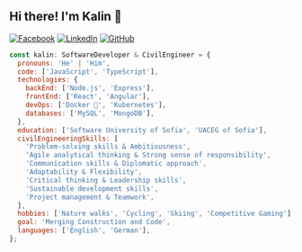 ## Hi there! I'm Kalin 👋

[![Facebook](https://img.shields.io/badge/-Facebook-00B2FF?style=flat-square&logo=Facebook&logoColor=white)](https://www.facebook.com/kalin.hristov.5)
[![LinkedIn](https://img.shields.io/badge/-LinkedIn-0e76a8?style=flat-square&logo=Linkedin&logoColor=white)](https://www.linkedin.com/in/kalinhristovdeveloper)
[![GitHub](https://img.shields.io/badge/-Github-000000?style=flat-square&logo=Github&logoColor=white)](https://github.com/kalinsky-dev)

```javascript
const kalin: SoftwareDeveloper & CivilEngineer = {
  pronouns: 'He' | 'Him',
  code: ['JavaScript', 'TypeScript'],
  technologies: {
    backEnd: ['Node.js', 'Express'],
    frontEnd: ['React', 'Angular'],
    devOps: ['Docker 🐳', 'Kubernetes'],
    databases: ['MySQL', 'MongoDB'],
  },
  education: ['Software University of Sofia', 'UACEG of Sofia'],
  civilEngineeringSkills: [
    'Problem-solving skills & Ambitiousness',
    'Agile analytical thinking & Strong sense of responsibility',
    'Communication skills & Diplomatic approach',
    'Adaptability & Flexibility',
    'Critical thinking & Leadership skills',
    'Sustainable development skills',
    'Project management & Teamwork',
  ],
  hobbies: ['Nature walks', 'Cycling', 'Skiing', 'Competitive Gaming'],
  goal: 'Merging Construction and Code',
  languages: ['English', 'German'],
};
```
